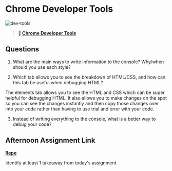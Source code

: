# Chrome Developer Tools

![dev-tools](https://bcw.blob.core.windows.net/public/img/lesson-images/4571780153354770)

> **📖 [Chrome Developer Tools](https://codeworksacademy.com/fs-student-guide/resources/wk2/03-Chrome-Dev-Tools)**

## Questions

1. What are the main ways to write information to the console? Why/when should you use each style?



2. Which tab allows you to see the breakdown of HTML/CSS, and how can this tab be useful when debugging HTML?

The elements tab allows you to see the HTML and CSS which can be super helpful for debugging HTML. It also allows you to make changes on the spot so you can see the changes instantly and then copy those changes over into your code rather than having to use trial and error with your code.

3. Instead of writing everything to the console, what is a better way to debug your code?



## Afternoon Assignment Link

**[Repo](https://github.com/jsphbowers/<ASSIGNMENT_REPO>)**

Identify at least 1 takeaway from today's assignment
